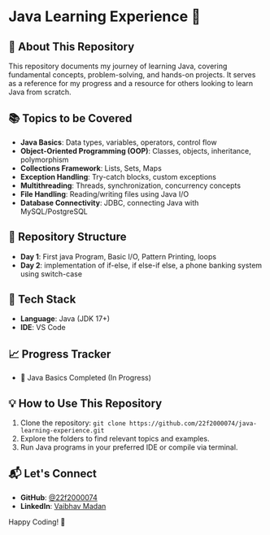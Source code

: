 # Java Learning Experience 🚀

## 📌 About This Repository
This repository documents my journey of learning Java, covering fundamental concepts, problem-solving, and hands-on projects. It serves as a reference for my progress and a resource for others looking to learn Java from scratch.

## 📚 Topics to be Covered
- **Java Basics**: Data types, variables, operators, control flow
- **Object-Oriented Programming (OOP)**: Classes, objects, inheritance, polymorphism
- **Collections Framework**: Lists, Sets, Maps
- **Exception Handling**: Try-catch blocks, custom exceptions
- **Multithreading**: Threads, synchronization, concurrency concepts
- **File Handling**: Reading/writing files using Java I/O
- **Database Connectivity**: JDBC, connecting Java with MySQL/PostgreSQL

## 📂 Repository Structure
- **Day 1**: First java Program, Basic I/O, Pattern Printing, loops
- **Day 2**: implementation of if-else, if else-if else, a phone banking system using switch-case

## 🔧 Tech Stack
- **Language**: Java (JDK 17+)
- **IDE**: VS Code

## 📈 Progress Tracker
- 🔄 Java Basics Completed (In Progress)

## 💡 How to Use This Repository
1. Clone the repository: `git clone https://github.com/22f2000074/java-learning-experience.git`
2. Explore the folders to find relevant topics and examples.
3. Run Java programs in your preferred IDE or compile via terminal.

## 📬 Let's Connect
- **GitHub**: [@22f2000074](https://github.com/22f2000074)
- **LinkedIn**: [Vaibhav Madan](https://www.linkedin.com/in/vaibhav-madan-b3327918a/)

Happy Coding! 🚀
